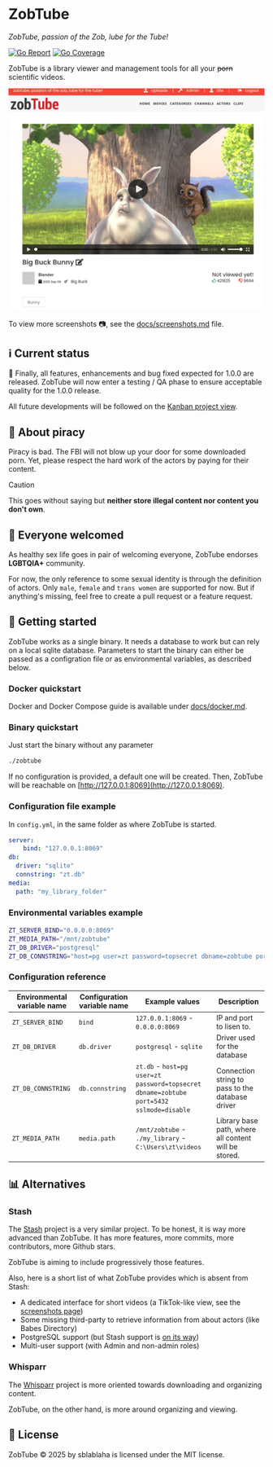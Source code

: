 # ZobTube

_ZobTube, passion of the Zob, lube for the Tube!_


[![Go Report](https://goreportcard.com/badge/github.com/zobtube/zobtube)](https://goreportcard.com/report/github.com/zobtube/zobtube)
[![Go Coverage](https://github.com/zobtube/zobtube/wiki/coverage.svg)](https://raw.githack.com/wiki/zobtube/zobtube/coverage.html)

ZobTube is a library viewer and management tools for all your ~~porn~~ scientific videos.

![demo viewer](docs/readme_assets/demo_viewer.png)

To view more screenshots :camera:, see the [docs/screenshots.md](docs/screenshots.md) file.

## :information_source: Current status

:tada: Finally, all features, enhancements and bug fixed expected for 1.0.0 are released.
ZobTube will now enter a testing / QA phase to ensure acceptable quality for the 1.0.0 release.

All future developments will be followed on the [Kanban project view](https://github.com/orgs/zobtube/projects/1).

## :cop: About piracy

Piracy is bad. The FBI will not blow up your door for some downloaded porn. Yet, please respect the hard work of the actors by paying for their content.

> [!CAUTION]
> This goes without saying but **neither store illegal content nor content you don't own**.

## :wave: Everyone welcomed

As healthy sex life goes in pair of welcoming everyone, ZobTube endorses **LGBTQIA+** community.

For now, the only reference to some sexual identity is through the definition of actors. Only `male`, `female` and `trans women` are supported for now. But if anything's missing, feel free to create a pull request or a feature request.

## :vertical_traffic_light: Getting started

ZobTube works as a single binary. It needs a database to work but can rely on a local sqlite database. Parameters to start the binary can either be passed as a configration file or as environmental variables, as described below.

### Docker quickstart

Docker and Docker Compose guide is available under [docs/docker.md](docs/docker.md).

### Binary quickstart

Just start the binary without any parameter

```sh
./zobtube
```

If no configuration is provided, a default one will be created.
Then, ZobTube will be reachable on [http://127.0.0.1:8069](http://127.0.0.1:8069).

### Configuration file example

In `config.yml`, in the same folder as where ZobTube is started.

```yaml
server:
    bind: "127.0.0.1:8069"
db:
  driver: "sqlite"
  connstring: "zt.db"
media:
  path: "my_library_folder"
```

### Environmental variables example

```sh
ZT_SERVER_BIND="0.0.0.0:8069"
ZT_MEDIA_PATH="/mnt/zobtube"
ZT_DB_DRIVER="postgresql"
ZT_DB_CONNSTRING="host=pg user=zt password=topsecret dbname=zobtube port=5432 sslmode=disable"
```

### Configuration reference

Environmental variable name | Configuration variable name | Example values | Description
-|-|-|-
`ZT_SERVER_BIND` | `bind` | `127.0.0.1:8069` - `0.0.0.0:8069` | IP and port to lisen to.
`ZT_DB_DRIVER` | `db.driver` | `postgresql` - `sqlite` | Driver used for the database
`ZT_DB_CONNSTRING` | `db.connstring` | `zt.db` - `host=pg user=zt password=topsecret dbname=zobtube port=5432 sslmode=disable` | Connection string to pass to the database driver
`ZT_MEDIA_PATH` | `media.path` | `/mnt/zobtube` - `./my_library` - `C:\Users\zt\videos` | Library base path, where all content will be stored.

## :bar_chart: Alternatives

### Stash

The [Stash](https://github.com/stashapp/stash) project is a very similar project.
To be honest, it is way more advanced than ZobTube.
It has more features, more commits, more contributors, more Github stars.

ZobTube is aiming to include progressively those features.

Also, here is a short list of what ZobTube provides which is absent from Stash:

- A dedicated interface for short videos (a TikTok-like view, see the [screenshots page](docs/screenshots.md#short-video-viewer-tiktok-like))
- Some missing third-party to retrieve information from about actors (like Babes Directory)
- PostgreSQL support (but Stash support is [on its way](https://github.com/stashapp/stash/issues/3892))
- Multi-user support (with Admin and non-admin roles)

### Whisparr

The [Whisparr](https://github.com/Whisparr/Whisparr) project is more oriented towards downloading and organizing content.

ZobTube, on the other hand, is more around organizing and viewing.

## :page_facing_up: License

ZobTube © 2025 by sblablaha is licensed under the MIT license.
